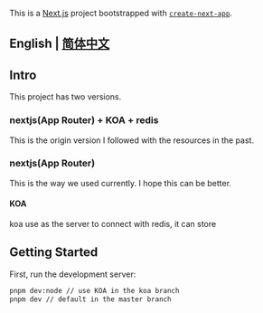 This is a [Next.js](https://nextjs.org/) project bootstrapped
with [`create-next-app`](https://github.com/vercel/next.js/tree/canary/packages/create-next-app).

## English | [简体中文](./README-zh_CN.md)

## Intro

This project has two versions.

### nextjs(App Router) + KOA + redis

This is the origin version I followed with the resources in the past.

### nextjs(App Router)

This is the way we used currently. I hope this can be better.

#### KOA

koa use as the server to connect with redis, it can store

## Getting Started

First, run the development server:

```bash
pnpm dev:node // use KOA in the koa branch
pnpm dev // default in the master branch

```